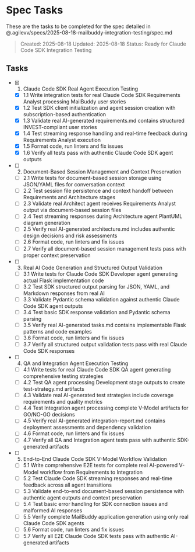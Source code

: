 # Spec Tasks

These are the tasks to be completed for the spec detailed in @.agilevv/specs/2025-08-18-mailbuddy-integration-testing/spec.md

> Created: 2025-08-18
> Updated: 2025-08-18
> Status: Ready for Claude Code SDK Integration Testing

## Tasks

- [x] 1. Claude Code SDK Real Agent Execution Testing

  - [x] 1.1 Write integration tests for real Claude Code SDK Requirements Analyst processing MailBuddy user stories
  - [x] 1.2 Test SDK client initialization and agent session creation with subscription-based authentication
  - [x] 1.3 Validate real AI-generated requirements.md contains structured INVEST-compliant user stories
  - [x] 1.4 Test streaming response handling and real-time feedback during Requirements Analyst execution
  - [x] 1.5 Format code, run linters and fix issues
  - [x] 1.6 Verify all tests pass with authentic Claude Code SDK agent outputs

- [ ] 2. Document-Based Session Management and Context Preservation

  - [ ] 2.1 Write tests for document-based session storage using JSON/YAML files for conversation context
  - [ ] 2.2 Test session file persistence and context handoff between Requirements and Architecture stages
  - [ ] 2.3 Validate real Architect agent receives Requirements Analyst output via document-based session files
  - [ ] 2.4 Test streaming responses during Architecture agent PlantUML diagram generation
  - [ ] 2.5 Verify real AI-generated architecture.md includes authentic design decisions and risk assessments
  - [ ] 2.6 Format code, run linters and fix issues
  - [ ] 2.7 Verify all document-based session management tests pass with proper context preservation

- [ ] 3. Real AI Code Generation and Structured Output Validation

  - [ ] 3.1 Write tests for Claude Code SDK Developer agent generating actual Flask implementation code
  - [ ] 3.2 Test SDK structured output parsing for JSON, YAML, and Markdown responses from real AI
  - [ ] 3.3 Validate Pydantic schema validation against authentic Claude Code SDK agent outputs
  - [ ] 3.4 Test basic SDK response validation and Pydantic schema parsing
  - [ ] 3.5 Verify real AI-generated tasks.md contains implementable Flask patterns and code examples
  - [ ] 3.6 Format code, run linters and fix issues
  - [ ] 3.7 Verify all structured output validation tests pass with real Claude Code SDK responses

- [ ] 4. QA and Integration Agent Execution Testing

  - [ ] 4.1 Write tests for real Claude Code SDK QA agent generating comprehensive testing strategies
  - [ ] 4.2 Test QA agent processing Development stage outputs to create test-strategy.md artifacts
  - [ ] 4.3 Validate real AI-generated test strategies include coverage requirements and quality metrics
  - [ ] 4.4 Test Integration agent processing complete V-Model artifacts for GO/NO-GO decisions
  - [ ] 4.5 Verify real AI-generated integration-report.md contains deployment assessments and dependency validation
  - [ ] 4.6 Format code, run linters and fix issues
  - [ ] 4.7 Verify all QA and Integration agent tests pass with authentic SDK-generated artifacts

- [ ] 5. End-to-End Claude Code SDK V-Model Workflow Validation

  - [ ] 5.1 Write comprehensive E2E tests for complete real AI-powered V-Model workflow from Requirements to Integration
  - [ ] 5.2 Test Claude Code SDK streaming responses and real-time feedback across all agent transitions
  - [ ] 5.3 Validate end-to-end document-based session persistence with authentic agent outputs and context preservation
  - [ ] 5.4 Test basic error handling for SDK connection issues and malformed AI responses
  - [ ] 5.5 Verify complete MailBuddy application generation using only real Claude Code SDK agents
  - [ ] 5.6 Format code, run linters and fix issues
  - [ ] 5.7 Verify all E2E Claude Code SDK tests pass with authentic AI-generated artifacts
